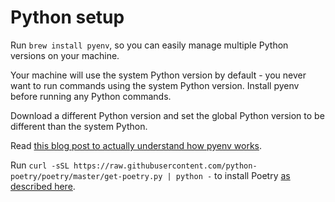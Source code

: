# Python setup

Run `brew install pyenv`, so you can easily manage multiple Python versions on your machine.

Your machine will use the system Python version by default - you never want to run commands using the system Python version.  Install pyenv before running any Python commands.

Download a different Python version and set the global Python version to be different than the system Python.

Read [this blog post to actually understand how pyenv works](https://mungingdata.com/python/how-pyenv-works-shims/).

Run `curl -sSL https://raw.githubusercontent.com/python-poetry/poetry/master/get-poetry.py | python -` to install Poetry [as described here](https://python-poetry.org/docs/#installation).

